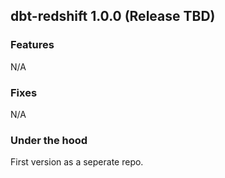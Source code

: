 ## dbt-redshift 1.0.0 (Release TBD)

### Features
N/A

### Fixes
N/A

### Under the hood
First version as a seperate repo.